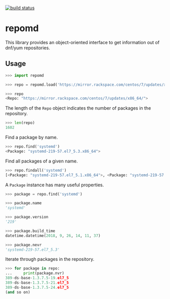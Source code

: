 [![build status](https://api.cirrus-ci.com/github/carlwgeorge/repomd.svg)](https://cirrus-ci.com/github/carlwgeorge/repomd/master)

# repomd

This library provides an object-oriented interface to get information out of dnf/yum repositories.

## Usage

```python
>>> import repomd

>>> repo = repomd.load('https://mirror.rackspace.com/centos/7/updates/x86_64/')

>>> repo
<Repo: "https://mirror.rackspace.com/centos/7/updates/x86_64/">
```

The length of the `Repo` object indicates the number of packages in the repository.

```python
>>> len(repo)
1602
```

Find a package by name.

```python
>>> repo.find('systemd')
<Package: "systemd-219-57.el7_5.3.x86_64">
```

Find all packages of a given name.

```python
>>> repo.findall('systemd')
[<Package: "systemd-219-57.el7_5.1.x86_64">, <Package: "systemd-219-57.el7_5.3.x86_64">]
```

A `Package` instance has many useful properties.

```python
>>> package = repo.find('systemd')

>>> package.name
'systemd'

>>> package.version
'219'

>>> package.build_time
datetime.datetime(2018, 9, 26, 14, 11, 37)

>>> package.nevr
'systemd-219-57.el7_5.3'
```

Iterate through packages in the repository.

```python
>>> for package in repo:
...     print(package.nvr)
389-ds-base-1.3.7.5-19.el7_5
389-ds-base-1.3.7.5-21.el7_5
389-ds-base-1.3.7.5-24.el7_5
(and so on)
```
